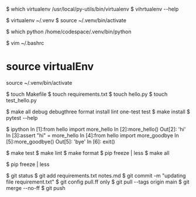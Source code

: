 $ which virtualenv
/usr/local/py-utils/bin/virtualenv
$ vihrtualenv --help

$ virtualenv ~/.venv
$ source ~/.venv/bin/activate

$ which python
/home/codespace/.venv/bin/python

$ vim ~/.bashrc 
# source virtualEnv
source ~/.venv/bin/activate

$ touch Makefile
$ touch requirements.txt
$ touch hello.py
$ touch test_hello.py

$ make
all         debug       debugthree  format      install     lint        one-test    test 
$ make install
$ pytest --help

$ ipython
In [1]:from hello import more_hello
In [2]:more_hello()
Out[2]: 'hi'
In [3]:assert "hi" = more_hello
In [4]:from hello import more_goodbye
In [5]:more_goodbye()
Out[5]: 'bye'
In [6]: exit()

$ make test
$ make lint
$ make format
$ pip freeze | less
$ make all

$ pip freeze | less

$ git status
$ git add requirements.txt notes.md
$ git commit -m "updating file requirement.txt"
$ git config pull.ff only
$ git pull --tags origin main
$ git merge --no-ff 
$ git push